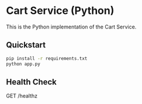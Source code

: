 # Cart Service (Python)

This is the Python implementation of the Cart Service.

## Quickstart

```bash
pip install -r requirements.txt
python app.py
```

## Health Check

GET /healthz
